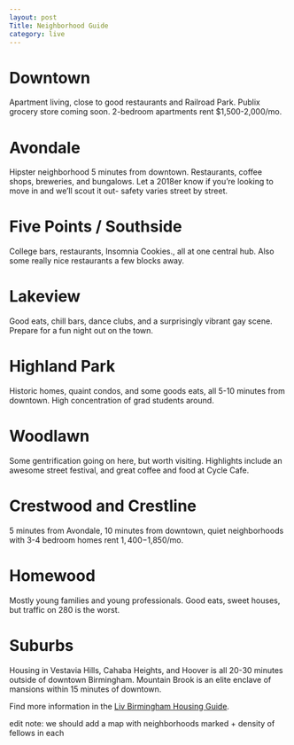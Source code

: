 ```yaml
---
layout: post
Title: Neighborhood Guide
category: live
---
```


# Downtown

Apartment living, close to good restaurants and Railroad Park. Publix grocery store coming soon. 2-bedroom apartments rent $1,500-2,000/mo.

# Avondale

Hipster neighborhood 5 minutes from downtown. Restaurants, coffee shops, breweries, and bungalows. Let a 2018er know if you’re looking to move in and we’ll scout it out- safety varies street by street.

# Five Points / Southside

College bars, restaurants, Insomnia Cookies., all at one central hub. Also some really nice restaurants a few blocks away. 

# Lakeview

Good eats, chill bars, dance clubs, and a surprisingly vibrant gay scene. Prepare for a fun night out on the town. 

# Highland Park

Historic homes, quaint condos, and some goods eats, all 5-10 minutes from downtown. High concentration of grad students around.

# Woodlawn

Some gentrification going on here, but worth visiting. Highlights include an awesome street festival, and great coffee and food at Cycle Cafe.

# Crestwood and Crestline 

5 minutes from Avondale, 10 minutes from downtown, quiet neighborhoods with 3-4 bedroom homes rent $1,400-$1,850/mo.

# Homewood

Mostly young families and young professionals. Good eats, sweet houses, but traffic on 280 is the worst.

# Suburbs

Housing in Vestavia Hills, Cahaba Heights, and Hoover is all 20-30 minutes outside of downtown Birmingham. Mountain Brook is an elite enclave of mansions within 15 minutes of downtown.


Find more information in the [Liv Birmingham Housing Guide](http://www.livbirmingham.org/).


edit note: we should add a map with neighborhoods marked + density of fellows in each